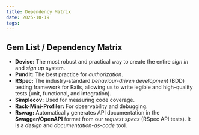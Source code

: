 ```yaml
---
title: Dependency Matrix
date: 2025-10-19
tags:
---
```

## Gem List / Dependency Matrix

- **Devise:** The most robust and practical way to create the entire *sign in* and *sign up* system.
- **Pundit:** The best practice for *authorization*.
- **RSpec:** The industry-standard *behaviour-driven development* (BDD) testing framework for Rails, allowing us to write legible and high-quality tests (unit, functional, and integration).
- **Simplecov:** Used for measuring code coverage.
- **Rack-Mini-Profiler:** For observability and debugging.
- **Rswag:** Automatically generates API documentation in the **Swagger/OpenAPI** format from our *request specs* (RSpec API tests). It is a *design* and *documentation-as-code* tool.